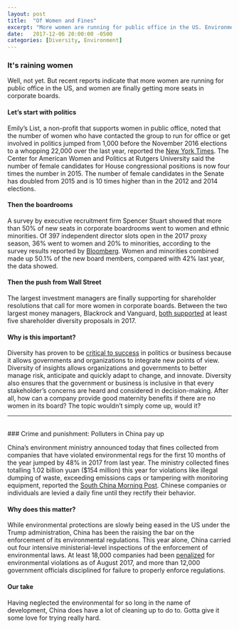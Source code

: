 ```yaml
---
layout: post
title:  "Of Women and Fines"
excerpt: "More women are running for public office in the US. Environmental fine payments in China grow by nearly 50%."
date:   2017-12-06 20:00:00 -0500
categories: [Diversity, Environment]
---
```


### It's raining women

Well, not yet. But recent reports indicate that more women are running for public office in the US, and women are finally getting more seats in corporate boards.

#### Let’s start with politics

Emily’s List, a non-profit that supports women in public office, noted that the number of women who have contacted the group to run for office or get involved in politics jumped from 1,000 before the November 2016 elections to a whopping 22,000 over the last year, reported the [New York Times](https://www.nytimes.com/2017/12/04/us/politics/women-candidates-office.html?_r=0 ). The Center for American Women and Politics at Rutgers University said the number of female candidates for House congressional positions is now four times the number in 2015. The number of female candidates in the Senate has doubled from 2015 and is 10 times higher than in the 2012 and 2014 elections.

#### Then the boardrooms

A survey by executive recruitment firm Spencer Stuart showed that more than 50% of new seats in corporate boardrooms went to women and ethnic minorities. Of 397 independent director slots open in the 2017 proxy season, 36% went to women and 20% to minorities, according to the survey results reported by [Bloomberg](https://www.bloomberg.com/news/articles/2017-12-06/women-minorities-capture-most-new-board-seats-for-first-time). Women and minorities combined made up 50.1% of the new board members, compared with 42% last year, the data showed.

#### Then the push from Wall Street

The largest investment managers are finally supporting for shareholder resolutions that call for more women in corporate boards. Between the two largest money managers, Blackrock and Vanguard, [both supported](https://www.bloomberg.com/news/articles/2017-12-06/why-wall-street-s-finally-pushing-to-add-women-on-boards) at least five shareholder diversity proposals in 2017.

#### Why is this important?

Diversity has proven to be [critical to success](http://www.sustainabilitymatters.info/climate/diversity/2017/11/30/drilling-diversity.html) in politics or business because it allows governments and organizations to integrate new points of view. Diversity of insights allows organizations and governments to better manage risk, anticipate and quickly adapt to change, and innovate. Diversity also ensures that the government or business is inclusive in that every stakeholder’s concerns are heard and considered in decision-making. After all, how can a company provide good maternity benefits if there are no women in its board? The topic wouldn’t simply come up, would it?

* * *
<br />
### Crime and punishment: Polluters in China pay up

China’s environment ministry announced today that fines collected from companies that have violated environmental regs for the first 10 months of the year jumped by 48% in 2017 from last year. The ministry collected fines totalling 1.02 billion yuan ($154 million) this year for violations like illegal dumping of waste, exceeding emissions caps or tampering with monitoring equipment, reported the [South China Morning Post](http://www.scmp.com/news/china/policies-politics/article/2123085/steep-rise-fines-chinese-polluters). Chinese companies or individuals are levied a daily fine until they rectify their behavior.

#### Why does this matter?

While environmental protections are slowly being eased in the US under the Trump administration, China has been the raising the bar on the enforcement of its environmental regulations. This year alone, China carried out four intensive ministerial-level inspections of the enforcement of environmental laws. At least 18,000 companies had been [penalized](http://www.scmp.com/news/china/policies-politics/article/2109342/top-level-china-pollution-inspections-wrapping) for environmental violations as of August 2017, and more than 12,000 government officials disciplined for failure to properly enforce regulations.

#### Our take

Having neglected the environmental for so long in the name of development, China does have a lot of cleaning up to do to. Gotta give it some love for trying really hard.  
